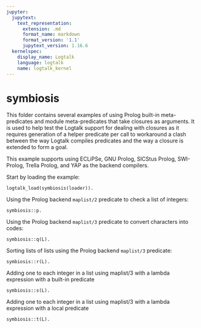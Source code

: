 ```yaml
---
jupyter:
  jupytext:
    text_representation:
      extension: .md
      format_name: markdown
      format_version: '1.1'
      jupytext_version: 1.16.6
  kernelspec:
    display_name: Logtalk
    language: logtalk
    name: logtalk_kernel
---
```


<!--
________________________________________________________________________

This file is part of Logtalk <https://logtalk.org/>  
SPDX-FileCopyrightText: 1998-2025 Paulo Moura <pmoura@logtalk.org>  
SPDX-License-Identifier: Apache-2.0

Licensed under the Apache License, Version 2.0 (the "License");
you may not use this file except in compliance with the License.
You may obtain a copy of the License at

    http://www.apache.org/licenses/LICENSE-2.0

Unless required by applicable law or agreed to in writing, software
distributed under the License is distributed on an "AS IS" BASIS,
WITHOUT WARRANTIES OR CONDITIONS OF ANY KIND, either express or implied.
See the License for the specific language governing permissions and
limitations under the License.
________________________________________________________________________
-->

# symbiosis

This folder contains several examples of using Prolog built-in meta-predicates
and module meta-predicates that take closures as arguments. It is used to help
test the Logtalk support for dealing with closures as it requires generation of
a helper predicate per call to workaround a clash between the way Logtalk
compiles predicates and the way a closure is extended to form a goal.

This example supports using ECLiPSe, GNU Prolog, SICStus Prolog, SWI-Prolog,
Trella Prolog, and YAP as the backend compilers.

Start by loading the example:

```logtalk
logtalk_load(symbiosis(loader)).
```

Using the Prolog backend `maplist/2` predicate to check a list of integers:

```logtalk
symbiosis::p.
```

<!--
true.
-->

Using the Prolog backend `maplist/3` predicate to convert characters into codes:

```logtalk
symbiosis::q(L).
```

<!--
L = [97, 98, 99].
-->

Sorting lists of lists using the Prolog backend `maplist/3` predicate:

```logtalk
symbiosis::r(L).
```

<!--
L = [1, 2, 3].
-->

Adding one to each integer in a list using maplist/3 with a lambda expression with a built-in predicate

```logtalk
symbiosis::s(L).
```

<!--
L = [2,3,4].
-->


Adding one to each integer in a list using maplist/3 with a lambda expression with a local predicate

```logtalk
symbiosis::t(L).
```

<!--
L = [2,3,4].
-->
